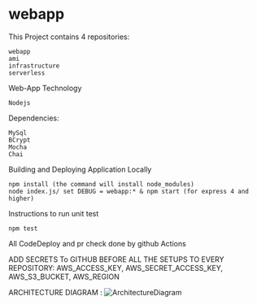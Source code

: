 # webapp


This Project contains 4 repositories:

    webapp
    ami
    infrastructure
    serverless



Web-App Technology

    Nodejs

Dependencies:

    MySql
    BCrypt
    Mocha
    Chai

Building and Deploying Application Locally

    npm install (the command will install node_modules)
    node index.js/ set DEBUG = webapp:* & npm start (for express 4 and higher)


Instructions to run unit test

    npm test

All CodeDeploy and pr check done by github Actions


ADD SECRETS To GITHUB BEFORE ALL THE SETUPS TO EVERY REPOSITORY:
AWS_ACCESS_KEY, 
AWS_SECRET_ACCESS_KEY, 
AWS_S3_BUCKET, 
AWS_REGION

ARCHITECTURE DIAGRAM :
![ArchitectureDiagram](https://user-images.githubusercontent.com/69026663/108641722-d2652280-746e-11eb-9af1-5e51f3896457.png)


